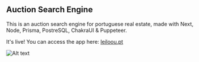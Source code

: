 <h2>Auction Search Engine</h2>

This is an auction search engine for portuguese real estate, made with Next, Node, Prisma, PostreSQL, ChakraUI & Puppeteer.

It's live! You can access the app here: [leiloou.pt](https://leiloou.pt)

![Alt text](https://i.imgur.com/3oVG9et.png "Leiloou")
